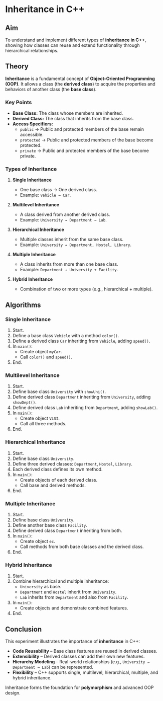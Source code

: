 # Inheritance in C++  

## Aim  
To understand and implement different types of **inheritance in C++**, showing how classes can reuse and extend functionality through hierarchical relationships.  

## Theory  
**Inheritance** is a fundamental concept of **Object-Oriented Programming (OOP)**. It allows a class (the **derived class**) to acquire the properties and behaviors of another class (the **base class**).  

### Key Points  
- **Base Class:** The class whose members are inherited.  
- **Derived Class:** The class that inherits from the base class.  
- **Access Specifiers:**  
  - `public` → Public and protected members of the base remain accessible.  
  - `protected` → Public and protected members of the base become protected.  
  - `private` → Public and protected members of the base become private.  

### Types of Inheritance  
1. **Single Inheritance**  
   - One base class → One derived class.  
   - Example: `Vehicle → Car`.  

2. **Multilevel Inheritance**  
   - A class derived from another derived class.  
   - Example: `University → Department → Lab`.  

3. **Hierarchical Inheritance**  
   - Multiple classes inherit from the same base class.  
   - Example: `University → Department, Hostel, Library`.  

4. **Multiple Inheritance**  
   - A class inherits from more than one base class.  
   - Example: `Department → University + Facility`.  

5. **Hybrid Inheritance**  
   - Combination of two or more types (e.g., hierarchical + multiple).  

## Algorithms  

### Single Inheritance  
1. Start.  
2. Define a base class `Vehicle` with a method `color()`.  
3. Define a derived class `Car` inheriting from `Vehicle`, adding `speed()`.  
4. In `main()`:  
   - Create object `myCar`.  
   - Call `color()` and `speed()`.  
5. End.  

### Multilevel Inheritance  
1. Start.  
2. Define base class `University` with `showUni()`.  
3. Define derived class `Department` inheriting from `University`, adding `showDept()`.  
4. Define derived class `Lab` inheriting from `Department`, adding `showLab()`.  
5. In `main()`:  
   - Create object `VLSI`.  
   - Call all three methods.  
6. End.  

### Hierarchical Inheritance  
1. Start.  
2. Define base class `University`.  
3. Define three derived classes: `Department`, `Hostel`, `Library`.  
4. Each derived class defines its own method.  
5. In `main()`:  
   - Create objects of each derived class.  
   - Call base and derived methods.  
6. End.  

### Multiple Inheritance  
1. Start.  
2. Define base class `University`.  
3. Define another base class `Facility`.  
4. Define derived class `Department` inheriting from both.  
5. In `main()`:  
   - Create object `ec`.  
   - Call methods from both base classes and the derived class.  
6. End.  

### Hybrid Inheritance  
1. Start.  
2. Combine hierarchical and multiple inheritance:  
   - `University` as base.  
   - `Department` and `Hostel` inherit from `University`.  
   - `Lab` inherits from `Department` and also from `Facility`.  
3. In `main()`:  
   - Create objects and demonstrate combined features.  
4. End.  

## Conclusion  
This experiment illustrates the importance of **inheritance** in C++:  
- **Code Reusability** – Base class features are reused in derived classes.  
- **Extensibility** – Derived classes can add their own new features.  
- **Hierarchy Modeling** – Real-world relationships (e.g., `University → Department → Lab`) can be represented.  
- **Flexibility** – C++ supports single, multilevel, hierarchical, multiple, and hybrid inheritance.  

Inheritance forms the foundation for **polymorphism** and advanced OOP design.  
